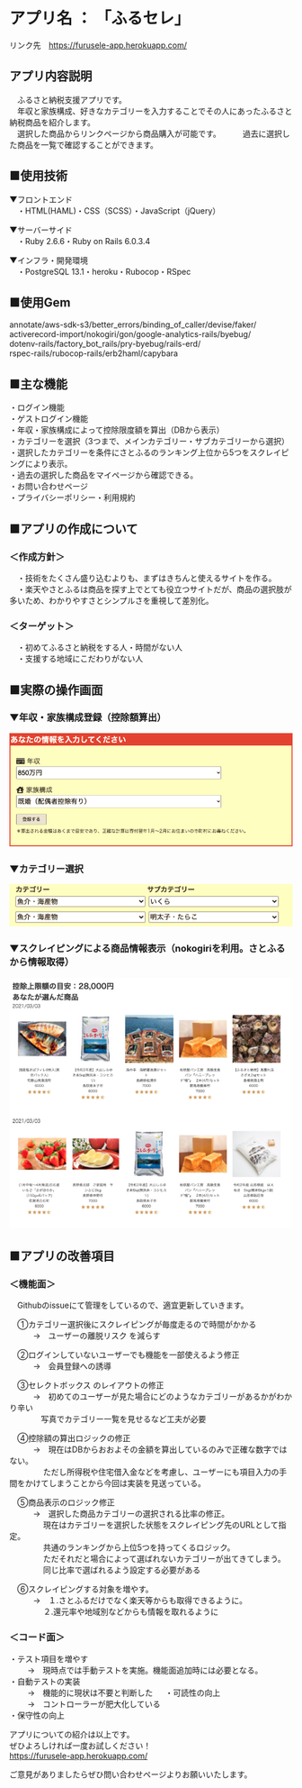 # アプリ名 ： 「ふるセレ」  
リンク先　https://furusele-app.herokuapp.com/  


## アプリ内容説明  
　ふるさと納税支援アプリです。  
　年収と家族構成、好きなカテゴリーを入力することでその人にあったふるさと納税商品を紹介します。  
　選択した商品からリンクページから商品購入が可能です。　　
　過去に選択した商品を一覧で確認することができます。　　
  
## ■使用技術  
▼フロントエンド  
　・HTML(HAML)・CSS（SCSS）・JavaScript（jQuery）  　
  
▼サーバーサイド  
　・Ruby 2.6.6・Ruby on Rails 6.0.3.4  
  
▼インフラ・開発環境  
　・PostgreSQL 13.1・heroku・Rubocop・RSpec  
   
  
## ■使用Gem  
annotate/aws-sdk-s3/better_errors/binding_of_caller/devise/faker/  
activerecord-import/nokogiri/gon/google-analytics-rails/byebug/  
dotenv-rails/factory_bot_rails/pry-byebug/rails-erd/  
rspec-rails/rubocop-rails/erb2haml/capybara  
  
## ■主な機能  
・ログイン機能  
・ゲストログイン機能  
・年収・家族構成によって控除限度額を算出（DBから表示）  
・カテゴリーを選択（3つまで、メインカテゴリー・サブカテゴリーから選択）  
・選択したカテゴリーを条件にさとふるのランキング上位から5つをスクレイピングにより表示。  
・過去の選択した商品をマイページから確認できる。  
・お問い合わせページ  
・プライバシーポリシー・利用規約  
   
  
## ■アプリの作成について  
### ＜作成方針＞  
　・技術をたくさん盛り込むよりも、まずはきちんと使えるサイトを作る。  
　・楽天やさとふるは商品を探す上でとても役立つサイトだが、商品の選択肢が多いため、わかりやすさとシンプルさを重視して差別化。  
  
### ＜ターゲット＞  
　・初めてふるさと納税をする人・時間がない人  
　・支援する地域にこだわりがない人  
   
## ■実際の操作画面  
### ▼年収・家族構成登録（控除額算出）  
 ![deduction](app/assets/images/sample_personal_image.png)
  
  
### ▼カテゴリー選択  
  ![deduction](app/assets/images/category_select.png)
  
  
### ▼スクレイピングによる商品情報表示（nokogiriを利用。さとふるから情報取得）  
  ![deduction](app/assets/images/sample-mypage.png)
  
  
  
## ■アプリの改善項目  
### ＜機能面＞  
　Githubのissueにて管理をしているので、適宜更新していきます。  
  
　①カテゴリー選択後にスクレイピングが毎度走るので時間がかかる  
　　　→　ユーザーの離脱リスク を減らす  
  
　②ログインしていないユーザーでも機能を一部使えるよう修正  
　　　→　会員登録への誘導  
   
　③セレクトボックス のレイアウトの修正  
　　　→　初めてのユーザーが見た場合にどのようなカテゴリーがあるかがわかり辛い  
 　　　　写真でカテゴリー一覧を見せるなど工夫が必要  
   
　④控除額の算出ロジックの修正  
　　　→　現在はDBからおおよその金額を算出しているのみで正確な数字ではない。  
　 　　　ただし所得税や住宅借入金などを考慮し、ユーザーにも項目入力の手間をかけてしまうことから今回は実装を見送っている。  
  
　⑤商品表示のロジック修正  
　　　→　選択した商品カテゴリーの選択される比率の修正。  
　　 　　現在はカテゴリーを選択した状態をスクレイピング先のURLとして指定。  
　　 　　共通のランキングから上位5つを持ってくるロジック。  
　　 　　ただそれだと場合によって選ばれないカテゴリーが出てきてしまう。  
　　 　　同じ比率で選ばれるよう設定する必要がある  
  
　⑥スクレイピングする対象を増やす。  
　　　→　１.さとふるだけでなく楽天等からも取得できるように。  
　　　　 ２.還元率や地域別などからも情報を取れるように  
  
### ＜コード面＞  
 ・テスト項目を増やす  
　 　→　現時点では手動テストを実施。機能面追加時には必要となる。  
 ・自動テストの実装    
　 　→　機能的に現状は不要と判断した  　
 ・可読性の向上  
　 　→　コントローラーが肥大化している  
 ・保守性の向上  
  
アプリについての紹介は以上です。  
ぜひよろしければ一度お試しください！  
https://furusele-app.herokuapp.com/  
  
  
ご意見がありましたらぜひ問い合わせページよりお願いいたします。  
  
